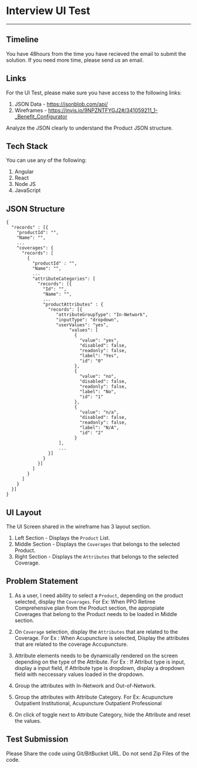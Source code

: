 # Interview UI Test
--------

## Timeline
You have 48hours from the time you have recieved the email to submit the solution. If you need more time, please send us an email.

## Links

For the UI Test, please make sure you have access to the following links:
1. JSON Data - https://jsonblob.com/api/
2. Wireframes - https://invis.io/9NPZNTFYGJ2#/341059211_1-_Benefit_Configurator

Analyze the JSON clearly to understand the Product JSON structure. 

## Tech Stack

You can use any of the following:
1. Angular
2. React
3. Node JS
4. JavaScript

## JSON Structure

```
{
  "records" : [{
    "productId": "",
    "Name": "",
    ...
    "coverages": {
      "records": [
        {
          "productId" : "",
          "Name": "",
          ...
          "attributeCategories": [
            "records": [{
              "Id": "",
              "Name": "",
              ...
              "productAttributes" : {
                "records": [{
                   "attributeGroupType": "In-Network",
                   "inputType": "dropdown",
                   "userValues": "yes",
                        "values": [
                          {
                            "value": "yes",
                            "disabled": false,
                            "readonly": false,
                            "label": "Yes",
                            "id": "0"
                          },
                          {
                            "value": "no",
                            "disabled": false,
                            "readonly": false,
                            "label": "No",
                            "id": "1"
                          },
                          {
                            "value": "n/a",
                            "disabled": false,
                            "readonly": false,
                            "label": "N/A",
                            "id": "2"
                          }
                    ],
                    ...
                }]
              }
            }]
          ]
        }
      ]
    }
  }]
}
```

## UI Layout
The UI Screen shared in the wireframe has 3 layout section.

1. Left Section - Displays the `Product` List.
2. Middle Section - Displays the `Coverages` that belongs to the selected Product.
3. Right Section - Displays the `Attributes` that belongs to the selected Coverage.

## Problem Statement
1. As a user, I need ability to select a `Product`, depending on the product selected, display the `Coverages`. 
For Ex: When PPO Retiree Comprehensive plan from the Product section, the appropiate Coverages that belong to the Product needs to be loaded in Middle section. 

2. On `Coverage` selection, display the `Attributes` that are related to the Coverage.
For Ex : When Acupuncture is selected, Display the attributes that are related to the coverage Accupuncture. 

3. Attribute elements needs to be dynamically rendered on the screen depending on the type of the Attribute.
For Ex : If Attribut type is input, display a input field, if Attribute type is dropdown, display a dropdown field with neccessary values loaded in the dropdown.

4. Group the attributes with In-Network and Out-of-Network.
5. Group the attributes with Attribute Category.
For Ex: Acupuncture Outpatient Institutional, Acupuncture Outpatient Professional

6. On click of toggle next to Attribute Category, hide the Attribute and reset the values.

## Test Submission
Please Share the code using Git/BitBucket URL. Do not send Zip Files of the code.
